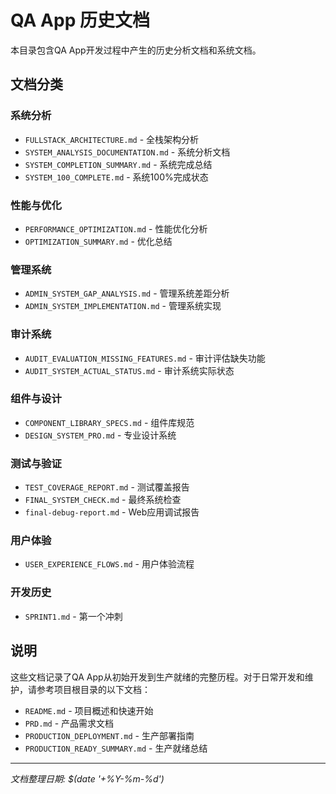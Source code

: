 # QA App 历史文档

本目录包含QA App开发过程中产生的历史分析文档和系统文档。

## 文档分类

### 系统分析
- `FULLSTACK_ARCHITECTURE.md` - 全栈架构分析
- `SYSTEM_ANALYSIS_DOCUMENTATION.md` - 系统分析文档
- `SYSTEM_COMPLETION_SUMMARY.md` - 系统完成总结
- `SYSTEM_100_COMPLETE.md` - 系统100%完成状态

### 性能与优化
- `PERFORMANCE_OPTIMIZATION.md` - 性能优化分析
- `OPTIMIZATION_SUMMARY.md` - 优化总结

### 管理系统
- `ADMIN_SYSTEM_GAP_ANALYSIS.md` - 管理系统差距分析
- `ADMIN_SYSTEM_IMPLEMENTATION.md` - 管理系统实现

### 审计系统
- `AUDIT_EVALUATION_MISSING_FEATURES.md` - 审计评估缺失功能
- `AUDIT_SYSTEM_ACTUAL_STATUS.md` - 审计系统实际状态

### 组件与设计
- `COMPONENT_LIBRARY_SPECS.md` - 组件库规范
- `DESIGN_SYSTEM_PRO.md` - 专业设计系统

### 测试与验证
- `TEST_COVERAGE_REPORT.md` - 测试覆盖报告
- `FINAL_SYSTEM_CHECK.md` - 最终系统检查
- `final-debug-report.md` - Web应用调试报告

### 用户体验
- `USER_EXPERIENCE_FLOWS.md` - 用户体验流程

### 开发历史
- `SPRINT1.md` - 第一个冲刺

## 说明

这些文档记录了QA App从初始开发到生产就绪的完整历程。对于日常开发和维护，请参考项目根目录的以下文档：

- `README.md` - 项目概述和快速开始
- `PRD.md` - 产品需求文档
- `PRODUCTION_DEPLOYMENT.md` - 生产部署指南
- `PRODUCTION_READY_SUMMARY.md` - 生产就绪总结

---
*文档整理日期: $(date '+%Y-%m-%d')*